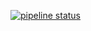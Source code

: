 
[![pipeline status](https://git.ops.esu10.org/Operations/s6-centos-docker/badges/master/pipeline.svg)](https://git.ops.esu10.org/Operations/s6-centos-docker/commits/master)
